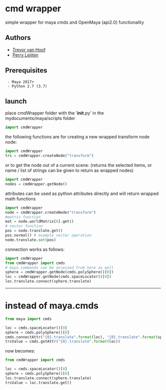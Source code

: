 # cmd wrapper

simple wrapper for maya cmds and OpenMaya (api2.0) functionality


## Authors

* [Trevor van Hoof](http://trevorius.com/scrapbook/)
* [Perry Leijten](https://www.perryleijten.com/)


## Prerequisites

```
 - Maya 2017+
 - Python 2.7 (3.7)
```

## launch

place cmdWrapper folder with the '__init__.py' in the mydocuments/maya/scripts folder
```python
import cmdWrapper
```

the following functions are for creating a new wrapped transform node node:

```python
import cmdWrapper
trs = cmdWrapper.createNode("transform")
```

or to get the node out of a current scene:
(returns the selected items, or name / list of strings can be given to return as wrapped nodes)

```python
import cmdWrapper
nodes = cmdWrapper.getNode()
```
attributes can be used as python attributes directly and will return wrapped math functions

```python
import cmdWrapper
node = cmdWrapper.createNode("transform")
#matrix function
mat = node.worldMatrix[0].get()
# vector function
pos = node.translate.get()
pos.normal() # example vector operation
node.translate.set(pos)
```

connection works as follows: 

```python
import cmdWrapper
from cmdWrapper import cmds
# maya commands can be accessed from here as well
sphere = cmdWrapper.getNode(cmds.polySphere()[0])
loc = cmdWrapper.getNode(cmds.spaceLocator()[0])
loc.translate.connect(sphere.translate)
```

---

# instead of maya.cmds
```python
from maya import cmds

loc = cmds.spaceLocator()[0]
sphere = cmds.polySphere()[0]
cmds.connectAttr("{0}.translate".format(loc), "{0}.translate".format(sphere))
trsValue = cmds.getAttr("{0}.translate".format(loc))
```
now becomes:
```python
from cmdWrapper import cmds

loc = cmds.spaceLocator()[0]
sphere = cmds.polySphere()[0]
loc.translate.connect(sphere.translate)
trsValue = loc.translate.get()
```

